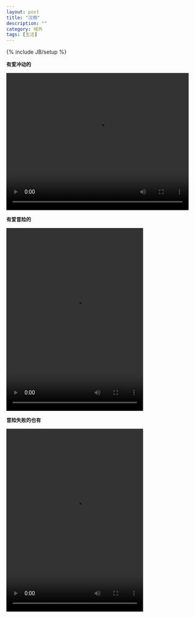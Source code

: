 ```yaml
---
layout: post
title: "汉雨"
description: ""
category: 域外
tags: [生活]
---
```

{% include JB/setup %}


  
  
<p title="" style="text-align: justify;"><span style="font-size: 13px;"><strong>有爱冲动的</strong></span><span style="font-size: 13px;">
</span></p>
  
<video width="480" height="360" controls>
  <source src="https://raw.githubusercontent.com/wuyy2007/resouce/master/webcontentpic/rainshow.mp4" type="video/mp4">
  <source src="movie.ogg" type="video/ogg">
  <source src="movie.webm" type="video/webm">
您的浏览器不支持 video 标签。
</video>

<p title="" style="text-align: justify;"><span style="font-size: 13px;"><strong>有爱冒险的</strong></span><span style="font-size: 13px;">
</span></p>
  
<video width="360" height="480" controls>
  <source src="https://raw.githubusercontent.com/wuyy2007/resouce/master/webcontentpic/brave.mp4" type="video/mp4">
  <source src="movie.ogg" type="video/ogg">
  <source src="movie.webm" type="video/webm">
您的浏览器不支持 video 标签。
</video>



<p title="" style="text-align: justify;"><span style="font-size: 13px;"><strong>冒险失败的也有</strong></span><span style="font-size: 13px;">
</span></p>
  
<video width="360" height="480" controls>
  <source src="https://raw.githubusercontent.com/wuyy2007/resouce/master/webcontentpic/failure.mp4" type="video/mp4">
  <source src="movie.ogg" type="video/ogg">
  <source src="movie.webm" type="video/webm">
您的浏览器不支持 video 标签。
</video>
